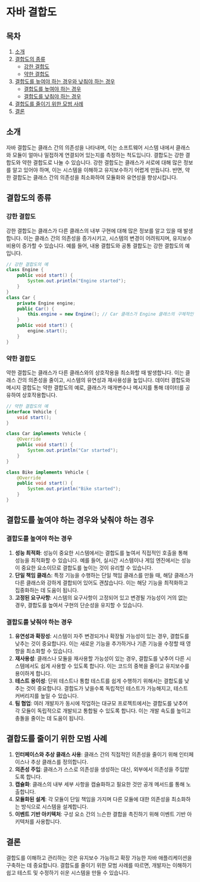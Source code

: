 # 자바 결합도

## 목차
1. [소개](#소개)
2. [결합도의 종류](#결합도의-종류)
   - [강한 결합도](#강한-결합도)
   - [약한 결합도](#약한-결합도)
3. [결합도를 높여야 하는 경우와 낮춰야 하는 경우](#결합도를-높여야-하는-경우와-낮춰야-하는-경우)
   - [결합도를 높여야 하는 경우](#결합도를-높여야-하는-경우)
   - [결합도를 낮춰야 하는 경우](#결합도를-낮춰야-하는-경우)
4. [결합도를 줄이기 위한 모범 사례](#결합도를-줄이기-위한-모범-사례)
5. [결론](#결론)

## 소개
자바 결합도는 클래스 간의 의존성을 나타내며, 이는 소프트웨어 시스템 내에서 클래스와 모듈이 얼마나 밀접하게 연결되어 있는지를 측정하는 척도입니다. 결합도는 강한 결합도와 약한 결합도로 나눌 수 있습니다. 강한 결합도는 클래스가 서로에 대해 많은 정보를 알고 있어야 하며, 이는 시스템을 이해하고 유지보수하기 어렵게 만듭니다. 반면, 약한 결합도는 클래스 간의 의존성을 최소화하여 모듈화와 유연성을 향상시킵니다.

## 결합도의 종류

### 강한 결합도
강한 결합도는 클래스가 다른 클래스의 내부 구현에 대해 많은 정보를 알고 있을 때 발생합니다. 이는 클래스 간의 의존성을 증가시키고, 시스템의 변경이 어려워지며, 유지보수 비용이 증가할 수 있습니다. 예를 들어, 내용 결합도와 공통 결합도는 강한 결합도의 예입니다.

```java
// 강한 결합도의 예
class Engine {
    public void start() {
        System.out.println("Engine started");
    }
}
class Car {
    private Engine engine;
    public Car() {
        this.engine = new Engine(); // Car 클래스가 Engine 클래스의 구체적인 구현에 의존
    }
    public void start() {
        engine.start();
    }
}
```

### 약한 결합도
약한 결합도는 클래스가 다른 클래스와의 상호작용을 최소화할 때 발생합니다. 이는 클래스 간의 의존성을 줄이고, 시스템의 유연성과 재사용성을 높입니다. 데이터 결합도와 메시지 결합도는 약한 결합도의 예로, 클래스가 매개변수나 메시지를 통해 데이터를 공유하여 상호작용합니다.

```java
// 약한 결합도의 예
interface Vehicle {
    void start();
}

class Car implements Vehicle {
    @Override
    public void start() {
        System.out.println("Car started");
    }
}

class Bike implements Vehicle {
    @Override
    public void start() {
        System.out.println("Bike started");
    }
}
```
## 결합도를 높여야 하는 경우와 낮춰야 하는 경우

### 결합도를 높여야 하는 경우
1. **성능 최적화**: 성능이 중요한 시스템에서는 결합도를 높여서 직접적인 호출을 통해 성능을 최적화할 수 있습니다. 예를 들어, 실시간 시스템이나 게임 엔진에서는 성능이 중요한 요소이므로 결합도를 높이는 것이 유리할 수 있습니다.
2. **단일 책임 클래스**: 특정 기능을 수행하는 단일 책임 클래스를 만들 때, 해당 클래스가 다른 클래스와 강하게 결합되어 있어도 괜찮습니다. 이는 해당 기능을 최적화하고 집중화하는 데 도움이 됩니다.
3. **고정된 요구사항**: 시스템의 요구사항이 고정되어 있고 변경될 가능성이 거의 없는 경우, 결합도를 높여서 구현의 단순성을 유지할 수 있습니다.

### 결합도를 낮춰야 하는 경우
1. **유연성과 확장성**: 시스템이 자주 변경되거나 확장될 가능성이 있는 경우, 결합도를 낮추는 것이 중요합니다. 이는 새로운 기능을 추가하거나 기존 기능을 수정할 때 영향을 최소화할 수 있습니다.
2. **재사용성**: 클래스나 모듈을 재사용할 가능성이 있는 경우, 결합도를 낮추어 다른 시스템에서도 쉽게 사용할 수 있도록 합니다. 이는 코드의 중복을 줄이고 유지보수를 용이하게 합니다.
3. **테스트 용이성**: 단위 테스트나 통합 테스트를 쉽게 수행하기 위해서는 결합도를 낮추는 것이 중요합니다. 결합도가 낮을수록 독립적인 테스트가 가능해지고, 테스트 커버리지를 높일 수 있습니다.
4. **팀 협업**: 여러 개발자가 동시에 작업하는 대규모 프로젝트에서는 결합도를 낮추어 각 모듈이 독립적으로 개발되고 통합될 수 있도록 합니다. 이는 개발 속도를 높이고 충돌을 줄이는 데 도움이 됩니다.


## 결합도를 줄이기 위한 모범 사례

1. **인터페이스와 추상 클래스 사용**: 클래스 간의 직접적인 의존성을 줄이기 위해 인터페이스나 추상 클래스를 정의합니다.
2. **의존성 주입**: 클래스가 스스로 의존성을 생성하는 대신, 외부에서 의존성을 주입받도록 합니다.
3. **캡슐화**: 클래스의 내부 세부 사항을 캡슐화하고 필요한 것만 공개 메서드를 통해 노출합니다.
4. **모듈화된 설계**: 각 모듈이 단일 책임을 가지며 다른 모듈에 대한 의존성을 최소화하는 방식으로 시스템을 설계합니다.
5. **이벤트 기반 아키텍처**: 구성 요소 간의 느슨한 결합을 촉진하기 위해 이벤트 기반 아키텍처를 사용합니다.

## 결론
결합도를 이해하고 관리하는 것은 유지보수 가능하고 확장 가능한 자바 애플리케이션을 구축하는 데 중요합니다. 결합도를 줄이기 위한 모범 사례를 따르면, 개발자는 이해하기 쉽고 테스트 및 수정하기 쉬운 시스템을 만들 수 있습니다.
